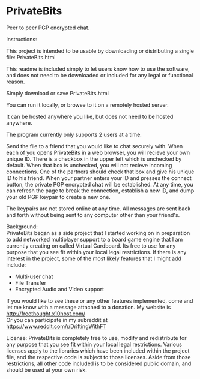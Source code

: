# PrivateBits
Peer to peer PGP encrypted chat.

Instructions:

This project is intended to be usable by downloading or distributing a single file: PrivateBits.html

This readme is included simply to let users know how to use the software, 
and does not need to be downloaded or included for any legal or functional reason.

Simply download or save PrivateBits.html

You can run it locally, or browse to it on a remotely hosted server.

It can be hosted anywhere you like, but does not need to be hosted anywhere.

The program currently only supports 2 users at a time.

Send the file to a friend that you would like to chat securely with.
When each of you opens PrivateBits in a web browser, you will recieve your own unique ID.
There is a checkbox in the upper left which is unchecked by default.
When that box is unchecked, you will not recieve incoming connections.
One of the partners should check that box and give his unique ID to his friend.
When your partner enters your ID and presses the connect button, the private PGP encrypted chat will be established.
At any time, you can refresh the page to break the connection, establish a new ID, and dump your old PGP keypair to create a new one.

The keypairs are not stored online at any time.
All messages are sent back and forth without being sent to any computer other than your friend's.


Background:  
PrivateBits began as a side project that I started working on in preparation to add networked multiplayer support to a board game engine
that I am currently creating on called Virtual Cardboard. Its free to use for any purpose that you see fit within your local legal restrictions.
If there is any interest in the project, some of the most likely features that I might add include:
 * Multi-user chat
 * File Transfer
 * Encrypted Audio and Video support
 
If you would like to see these or any other features implemented, come and let me know with a message attached to a donation.
My website is http://freethought.x10host.com/  
Or you can participate in my subreddit at https://www.reddit.com/r/DriftingWithFT

License:
PrivateBits is completely free to use, modify and redistribute for any purpose that you see fit within your local legal restrictions.
Various licenses apply to the libraries which have been included within the project file, and the respective code is subject to those licenses.
Aside from those restrictions, all other code included is to be considered public domain, and should be used at your own risk.
